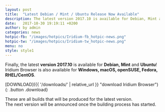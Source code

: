 ```yaml
---
layout: post
title:  "Latest Debian / Mint / Ubuntu Release Now Available"
description: The latest version 2017.10 is available for Debian, Mint and Ubuntu, finally!
date:   2017-10-30 19:19:11 +0200
author:	by admin
categories: news
hotpic-fb: "/images/hotpics/Iridium-fb_hotpic-news.png"
hotpic-tw: "/images/hotpics/Iridium-tw_hotpic-news.png"
menu: no
style: style1
---
```


Finally, the latest **version 2017.10** is available for **Debian, Mint** and **Ubuntu**!    
Iridium Browser is also available for **Windows, macOS, openSUSE, Fedora, RHEL/CentOS**.    
<!--break-->       

[DOWNLOAD]({{ '/downloads/' | relative_url }} "download Iridium Browser"){: .button .download}     
      
These are all builds that will be produced for the latest version.      
The next version will be announced once the building process has started.   
